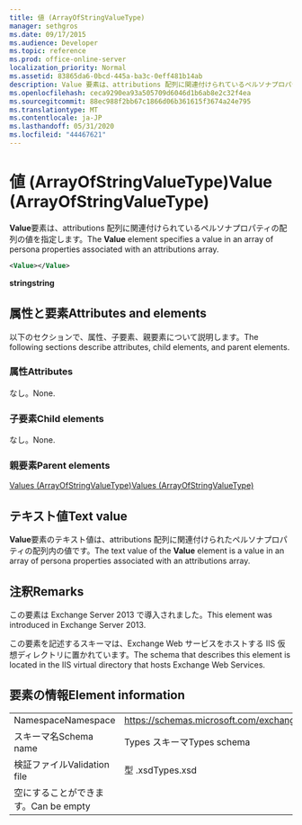 ```yaml
---
title: 値 (ArrayOfStringValueType)
manager: sethgros
ms.date: 09/17/2015
ms.audience: Developer
ms.topic: reference
ms.prod: office-online-server
localization_priority: Normal
ms.assetid: 83865da6-0bcd-445a-ba3c-0eff481b14ab
description: Value 要素は、attributions 配列に関連付けられているペルソナプロパティの配列の値を指定します。
ms.openlocfilehash: ceca9290ea93a505709d6046d1b6ab8e2c32f4ea
ms.sourcegitcommit: 88ec988f2bb67c1866d06b361615f3674a24e795
ms.translationtype: MT
ms.contentlocale: ja-JP
ms.lasthandoff: 05/31/2020
ms.locfileid: "44467621"
---
```

# <a name="value-arrayofstringvaluetype"></a><span data-ttu-id="b3acb-103">値 (ArrayOfStringValueType)</span><span class="sxs-lookup"><span data-stu-id="b3acb-103">Value (ArrayOfStringValueType)</span></span>

<span data-ttu-id="b3acb-104">**Value**要素は、attributions 配列に関連付けられているペルソナプロパティの配列の値を指定します。</span><span class="sxs-lookup"><span data-stu-id="b3acb-104">The **Value** element specifies a value in an array of persona properties associated with an attributions array.</span></span> 
  
```XML
<Value></Value>
```

<span data-ttu-id="b3acb-105">**string**</span><span class="sxs-lookup"><span data-stu-id="b3acb-105">**string**</span></span>

## <a name="attributes-and-elements"></a><span data-ttu-id="b3acb-106">属性と要素</span><span class="sxs-lookup"><span data-stu-id="b3acb-106">Attributes and elements</span></span>

<span data-ttu-id="b3acb-107">以下のセクションで、属性、子要素、親要素について説明します。</span><span class="sxs-lookup"><span data-stu-id="b3acb-107">The following sections describe attributes, child elements, and parent elements.</span></span>
  
### <a name="attributes"></a><span data-ttu-id="b3acb-108">属性</span><span class="sxs-lookup"><span data-stu-id="b3acb-108">Attributes</span></span>

<span data-ttu-id="b3acb-109">なし。</span><span class="sxs-lookup"><span data-stu-id="b3acb-109">None.</span></span>
  
### <a name="child-elements"></a><span data-ttu-id="b3acb-110">子要素</span><span class="sxs-lookup"><span data-stu-id="b3acb-110">Child elements</span></span>

<span data-ttu-id="b3acb-111">なし。</span><span class="sxs-lookup"><span data-stu-id="b3acb-111">None.</span></span>
  
### <a name="parent-elements"></a><span data-ttu-id="b3acb-112">親要素</span><span class="sxs-lookup"><span data-stu-id="b3acb-112">Parent elements</span></span>

[<span data-ttu-id="b3acb-113">Values (ArrayOfStringValueType)</span><span class="sxs-lookup"><span data-stu-id="b3acb-113">Values (ArrayOfStringValueType)</span></span>](values-arrayofstringvaluetype.md)
  
## <a name="text-value"></a><span data-ttu-id="b3acb-114">テキスト値</span><span class="sxs-lookup"><span data-stu-id="b3acb-114">Text value</span></span>

<span data-ttu-id="b3acb-115">**Value**要素のテキスト値は、attributions 配列に関連付けられたペルソナプロパティの配列内の値です。</span><span class="sxs-lookup"><span data-stu-id="b3acb-115">The text value of the **Value** element is a value in an array of persona properties associated with an attributions array.</span></span> 
  
## <a name="remarks"></a><span data-ttu-id="b3acb-116">注釈</span><span class="sxs-lookup"><span data-stu-id="b3acb-116">Remarks</span></span>

<span data-ttu-id="b3acb-117">この要素は Exchange Server 2013 で導入されました。</span><span class="sxs-lookup"><span data-stu-id="b3acb-117">This element was introduced in Exchange Server 2013.</span></span>
  
<span data-ttu-id="b3acb-118">この要素を記述するスキーマは、Exchange Web サービスをホストする IIS 仮想ディレクトリに置かれています。</span><span class="sxs-lookup"><span data-stu-id="b3acb-118">The schema that describes this element is located in the IIS virtual directory that hosts Exchange Web Services.</span></span>
  
## <a name="element-information"></a><span data-ttu-id="b3acb-119">要素の情報</span><span class="sxs-lookup"><span data-stu-id="b3acb-119">Element information</span></span>

|||
|:-----|:-----|
|<span data-ttu-id="b3acb-120">Namespace</span><span class="sxs-lookup"><span data-stu-id="b3acb-120">Namespace</span></span>  <br/> |https://schemas.microsoft.com/exchange/services/2006/types  <br/> |
|<span data-ttu-id="b3acb-121">スキーマ名</span><span class="sxs-lookup"><span data-stu-id="b3acb-121">Schema name</span></span>  <br/> |<span data-ttu-id="b3acb-122">Types スキーマ</span><span class="sxs-lookup"><span data-stu-id="b3acb-122">Types schema</span></span>  <br/> |
|<span data-ttu-id="b3acb-123">検証ファイル</span><span class="sxs-lookup"><span data-stu-id="b3acb-123">Validation file</span></span>  <br/> |<span data-ttu-id="b3acb-124">型 .xsd</span><span class="sxs-lookup"><span data-stu-id="b3acb-124">Types.xsd</span></span>  <br/> |
|<span data-ttu-id="b3acb-125">空にすることができます。</span><span class="sxs-lookup"><span data-stu-id="b3acb-125">Can be empty</span></span>  <br/> ||
   

